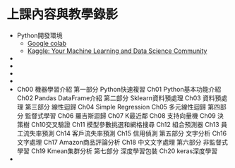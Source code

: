 # 上課內容與教學錄影
- Python開發環境
  - [Google colab](https://colab.research.google.com/)
  - [Kaggle: Your Machine Learning and Data Science Community](https://www.kaggle.com/) 
- 
- 
- 
- 
- Ch00 機器學習介紹
第一部分 Python快速複習
Ch01 Python基本功能介紹
Ch02 Pandas DataFrame介紹
第二部分 Sklearn資料預處理
Ch03 資料預處理
第三部分 線性迴歸
Ch04 Simple Regression
Ch05 多元線性迴歸
第四部分 監督式學習
Ch06 羅吉斯迴歸
Ch07 K最近鄰
Ch08 支持向量機
Ch09 決策樹
Ch10交叉驗證
Ch11 模型參數挑選和網格搜尋
Ch12 組合預測器
Ch13 員工流失率預測
Ch14 客戶流失率預測
Ch15 信用偵測
第五部分 文字分析
Ch16 文字處理
Ch17 Amazon商品評論分析
Ch18 中文文字處理
第六部分 非監督式學習
Ch19 Kmean集群分析
第七部分 深度學習包裝
Ch20 keras深度學習
- 
